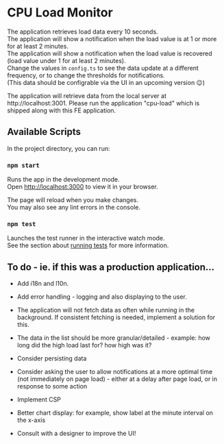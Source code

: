 # CPU Load Monitor

The application retrieves load data every 10 seconds.\
The application will show a notification when the load value is at 1 or more for at least 2 minutes.\
The application will show a notification when the load value is recovered (load value under 1 for at least 2 minutes).\
Change the values in `config.ts` to see the data update at a different frequency, or to change the thresholds for notifications.\
(This data should be configrable via the UI in an upcoming version 😉)

The application will retrieve data from the local server at http://localhost:3001. Please run the application "cpu-load" which is shipped along with this FE application.

## Available Scripts

In the project directory, you can run:

### `npm start`

Runs the app in the development mode.\
Open [http://localhost:3000](http://localhost:3000) to view it in your browser.

The page will reload when you make changes.\
You may also see any lint errors in the console.

### `npm test`

Launches the test runner in the interactive watch mode.\
See the section about [running tests](https://facebook.github.io/create-react-app/docs/running-tests) for more information.

## To do - ie. if this was a production application...

- Add i18n and l10n.
- Add error handling - logging and also displaying to the user.
- The application will not fetch data as often while running in the background. If consistent fetching is needed, implement a solution for this.
- The data in the list should be more granular/detailed - example: how long did the high load last for? how high was it?
- Consider persisting data
- Consider asking the user to allow notifications at a more optimal time (not immediately on page load) - either at a delay after page load, or in response to some action
- Implement CSP

- Better chart display: for example, show label at the minute interval on the x-axis
- Consult with a designer to improve the UI!
